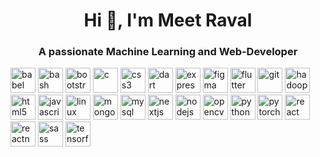 <h1 align="center">Hi 👋, I'm Meet Raval</h1>
<h3 align="center">A passionate Machine Learning and Web-Developer</h3>

<p align="left"><img src="https://www.vectorlogo.zone/logos/babeljs/babeljs-icon.svg" alt="babel" width="40" height="40"/> <img src="https://www.vectorlogo.zone/logos/gnu_bash/gnu_bash-icon.svg" alt="bash" width="40" height="40"/> <img src="https://devicons.github.io/devicon/devicon.git/icons/bootstrap/bootstrap-plain.svg" alt="bootstrap" width="40" height="40"/> <img src="https://devicons.github.io/devicon/devicon.git/icons/c/c-original.svg" alt="c" width="40" height="40"/> <img src="https://devicons.github.io/devicon/devicon.git/icons/css3/css3-original-wordmark.svg" alt="css3" width="40" height="40"/> <img src="https://www.vectorlogo.zone/logos/dartlang/dartlang-icon.svg" alt="dart" width="40" height="40"/> <img src="https://devicons.github.io/devicon/devicon.git/icons/express/express-original-wordmark.svg" alt="express" width="40" height="40"/> <img src="https://www.vectorlogo.zone/logos/figma/figma-icon.svg" alt="figma" width="40" height="40"/> <img src="https://www.vectorlogo.zone/logos/flutterio/flutterio-icon.svg" alt="flutter" width="40" height="40"/> <img src="https://www.vectorlogo.zone/logos/git-scm/git-scm-icon.svg" alt="git" width="40" height="40"/> <img src="https://www.vectorlogo.zone/logos/apache_hadoop/apache_hadoop-icon.svg" alt="hadoop" width="40" height="40"/> <img src="https://devicons.github.io/devicon/devicon.git/icons/html5/html5-original-wordmark.svg" alt="html5" width="40" height="40"/> <img src="https://devicons.github.io/devicon/devicon.git/icons/javascript/javascript-original.svg" alt="javascript" width="40" height="40"/> <img src="https://devicons.github.io/devicon/devicon.git/icons/linux/linux-original.svg" alt="linux" width="40" height="40"/> <img src="https://devicons.github.io/devicon/devicon.git/icons/mongodb/mongodb-original-wordmark.svg" alt="mongodb" width="40" height="40"/> <img src="https://devicons.github.io/devicon/devicon.git/icons/mysql/mysql-original-wordmark.svg" alt="mysql" width="40" height="40"/> <img src="https://cdn.worldvectorlogo.com/logos/nextjs-3.svg" alt="nextjs" width="40" height="40"/> <img src="https://devicons.github.io/devicon/devicon.git/icons/nodejs/nodejs-original-wordmark.svg" alt="nodejs" width="40" height="40"/> <img src="https://www.vectorlogo.zone/logos/opencv/opencv-icon.svg" alt="opencv" width="40" height="40"/> <img src="https://devicons.github.io/devicon/devicon.git/icons/python/python-original.svg" alt="python" width="40" height="40"/> <img src="https://www.vectorlogo.zone/logos/pytorch/pytorch-icon.svg" alt="pytorch" width="40" height="40"/> <img src="https://devicons.github.io/devicon/devicon.git/icons/react/react-original-wordmark.svg" alt="react" width="40" height="40"/> <img src="https://reactnative.dev/img/header_logo.svg" alt="reactnative" width="40" height="40"/> <img src="https://devicons.github.io/devicon/devicon.git/icons/sass/sass-original.svg" alt="sass" width="40" height="40"/> <img src="https://www.vectorlogo.zone/logos/tensorflow/tensorflow-icon.svg" alt="tensorflow" width="40" height="40"/></p>



<!--
<div align='center'>  
  
  # Hi there, I'm Meet <img src="https://raw.githubusercontent.com/MartinHeinz/MartinHeinz/master/wave.gif" width="30px">
  <img align="center" src="https://media.giphy.com/media/AFdcYElkoNAUE/giphy.gif" width="400px">
  
  # About Me : 👨‍💻
  ##### I am Machine Learning/ Deep Learning Engineer with hands on working experiance with state of the art ML/DL & AI techniques, I am very passionate regarding Web-Development and Machine Learning. I also have in-depth experiance in Web-Development (Both Front-End & Back-End Web-Development). I also write on <a href="https://medium.com/@MeetR"> Medium </a> for Towards Data Science and Analytics Vidhya. In here you will find all of my Machine Learning and web-development projects. Here is my <a href="https://www.linkedin.com/in/meet-raval/"> Linkedin </a> if you want to reach out and connect☺️.
  
  
  
## &#x1f4c8; GitHub Stats

<a href="https://github.com/OriginalMeet/OriginalMeet">
  <img align="center" src="https://github-readme-stats.vercel.app/api/top-langs/?username=OriginalMeet&hide=java,html&title_color=black&text_color=black&icon_color=black&bg_color=white" />
</a>
  
# 🔧 Technologies & Tools
<p>
  
  ## Operating Systems  
  ![](https://img.shields.io/badge/OS-Linux-informational?style=flat&logo=linux&logoColor=white&color=blue)
  ![](https://img.shields.io/badge/OS-Windows-informational?style=flat&logo=windows&logoColor=white&color=blue)

</p>

<p>
  
  ## Integrated Development Environment 
  ![](https://img.shields.io/badge/Editor-Visual_Studio_Code-informational?style=flat&logo=Visual-Studio-Code&logoColor=white&color=blue)
  
  
</p>

<p>
  
  ## Programming Languages & FrameWorks
  ![](https://img.shields.io/badge/Python-informational?style=flat&logo=python&logoColor=white&color=blueviolet)
  ![](https://img.shields.io/badge/JavaScript-informational?style=flat&logo=javascript&logoColor=white&color=blueviolet)
  ![](https://img.shields.io/badge/CMake-informational?style=flat&logo=cmake&logoColor=white&color=blueviolet)
  ![](https://img.shields.io/badge/React-informational?style=flat&logo=react&logoColor=white&color=blueviolet)
  ![](https://img.shields.io/badge/Bash-informational?style=flat&logo=gnu-bash&logoColor=white&color=blueviolet)
  ![](https://img.shields.io/badge/C-informational?style=flat&logo=C&logoColor=white&color=blueviolet)
  ![](https://img.shields.io/badge/C++-informational?style=flat&logo=C++&logoColor=white&color=blueviolet)
  ![](https://img.shields.io/badge/MySQL-informational?style=flat&logo=MySQL&logoColor=white&color=blueviolet)
  ![](https://img.shields.io/badge/MatLab/LabVIEW-informational?style=flat&logo=LabVIEW&logoColor=white&color=blueviolet)
  ![](https://img.shields.io/badge/Flutter-informational?style=flat&logo=Flutter&logoColor=white&color=blueviolet)
  ![](https://img.shields.io/badge/HTML5-informational?style=flat&logo=HTML5&logoColor=white&color=blueviolet)
  ![](https://img.shields.io/badge/CSS3-informational?style=flat&logo=CSS3&logoColor=white&color=blueviolet)
  ![](https://img.shields.io/badge/Tableau-informational?style=flat&logo=Tableau&logoColor=white&color=blueviolet)
  ![](https://img.shields.io/badge/Power_BI-informational?style=flat&logo=Power-BI&logoColor=white&color=blueviolet)
  ![](https://img.shields.io/badge/Git-informational?style=flat&logo=Git&logoColor=white&color=blueviolet)
  ![](https://img.shields.io/badge/GitHub-informational?style=flat&logo=GitHub&logoColor=white&color=blueviolet)
  ![](https://img.shields.io/badge/Node.js-informational?style=flat&logo=Node.js&logoColor=white&color=blueviolet)
  ![](https://img.shields.io/badge/Nodemon-informational?style=flat&logo=Nodemon&logoColor=white&color=blueviolet)
  ![](https://img.shields.io/badge/MongoDB-informational?style=flat&logo=MongoDB&logoColor=white&color=blueviolet)
  ![](https://img.shields.io/badge/RESTful_API-informational?style=flat&logoColor=white&color=blueviolet)
  ![](https://img.shields.io/badge/jQuery-informational?style=flat&logo=jQuery&logoColor=white&color=blueviolet)
  ![](https://img.shields.io/badge/Bootstrap-informational?style=flat&logo=Bootstrap&logoColor=white&color=blueviolet)
  ![](https://img.shields.io/badge/Semantic_UI-informational?style=flat&logo=Symphony&logoColor=white&color=blueviolet)
  ![](https://img.shields.io/badge/GitHub-informational?style=flat&logo=GitHub&logoColor=white&color=blueviolet)
  ![](https://img.shields.io/badge/Next.js-informational?style=flat&logo=Next.js&logoColor=white&color=blueviolet)
  ![](https://img.shields.io/badge/Jira_Software-informational?style=flat&logo=Jira-Software&logoColor=white&color=blueviolet)
  ![](https://img.shields.io/badge/NPM-informational?style=flat&logo=NPM&logoColor=white&color=blueviolet)
  ![](https://img.shields.io/badge/Jira_Software-informational?style=flat&logo=Jira-Software&logoColor=white&color=blueviolet)
  ![](https://img.shields.io/badge/Paper.js-informational?style=flat&logoColor=white&color=blueviolet)
  ![](https://img.shields.io/badge/Express.js-informational?style=flat&logoColor=white&color=blueviolet)
  ![](https://img.shields.io/badge/Paper.js-informational?style=flat&logoColor=white&color=blueviolet)

</p>  

<p>
  
  ## Skills
  ![](https://img.shields.io/badge/Machine_Learning-informational?style=flat&logoColor=white&color=blue)
  ![](https://img.shields.io/badge/Natural_Language_Processing(NLP)-informational?style=flat&logoColor=white&color=blue)
  ![](https://img.shields.io/badge/Convolutional_Neural_Networks(CNN)-informational?style=flat&logoColor=white&color=blue)
  ![](https://img.shields.io/badge/Data_Analytics-informational?style=flat&logoColor=white&color=blue)
  ![](https://img.shields.io/badge/Data_Modeling-informational?style=flat&logoColor=white&color=blue)
  ![](https://img.shields.io/badge/Time_Sequence_Analysis-informational?style=flat&logoColor=white&color=blue)
  ![](https://img.shields.io/badge/Agile_Methodology-informational?style=flat&logoColor=white&color=blue)
  ![](https://img.shields.io/badge/Transfer_Learning-informational?style=flat&logoColor=white&color=blue)
  ![](https://img.shields.io/badge/Full_Stack_Development-informational?style=flat&logoColor=white&color=blue)
  
</p>


  
</div>


 
  


**OriginalMeet/OriginalMeet** is a ✨ _special_ ✨ repository because its `README.md` (this file) appears on your GitHub profile.

Here are some ideas to get you started:

- 🔭 I’m currently working on ...
- 🌱 I’m currently learning ...
- 👯 I’m looking to collaborate on ...
- 🤔 I’m looking for help with ...
- 💬 Ask me about ...
- 📫 How to reach me: ...
- 😄 Pronouns: ...
- ⚡ Fun fact: ...

-->

